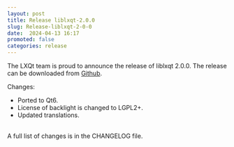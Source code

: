 ```yaml
---
layout: post
title: Release liblxqt-2.0.0
slug: Release-liblxqt-2-0-0
date:  2024-04-13 16:17
promoted: false
categories: release
---
```

The LXQt team is proud to announce the release of liblxqt 2.0.0.
The release can be downloaded from [Github](https://github.com/lxqt/liblxqt/releases).

Changes:

 * Ported to Qt6.
 * License of backlight is changed to LGPL2+.
 * Updated translations.

<br/>
A full list of changes is in the CHANGELOG file.
<br/>
